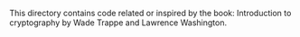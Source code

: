 This directory contains code related or inspired by the book: Introduction to cryptography
by Wade Trappe and Lawrence Washington.